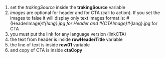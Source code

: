 1. set the *trakingSource* inside the **trakingSource** variable
2. *images* are optional for header and for CTA (call to action). If you set the images to false it will display only text
	images format is:
		#{HeaderImage}_#{lang}.jpg for Header
		and #{CTAImage}_#{lang}.jpg for CTA
3. you must put the link for any language version (linkCTA)
4. the text from header is inside **rowHeaderTitle** variable
5. the line of text is inside **row01** variable
6. and copy of CTA is inside **ctaCopy**